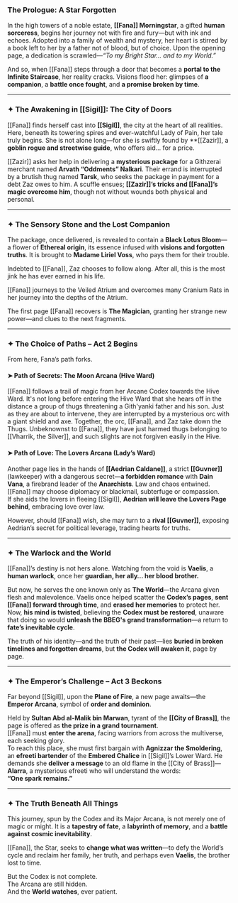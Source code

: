 ###  **The Prologue: A Star Forgotten**

In the high towers of a noble estate, **[[Fana]] Morningstar**, a gifted **human sorceress**, begins her journey not with fire and fury—but with ink and echoes. Adopted into a family of wealth and mystery, her heart is stirred by a book left to her by a father not of blood, but of choice. Upon the opening page, a dedication is scrawled—_“To my Bright Star… and to my World.”_  

And so, when [[Fana]] steps through a door that becomes a **portal to the Infinite Staircase**, her reality cracks. Visions flood her: glimpses of **a  companion**, a **battle once fought**, and **a promise broken by time**.

---

### ✦ **The Awakening in [[Sigil]]: The City of Doors**

[[Fana]] finds herself cast into **[[Sigil]]**, the city at the heart of all realities. Here, beneath its towering spires and ever-watchful Lady of Pain, her tale truly begins. She is not alone long—for she is swiftly found by **[[Zazir]], a **goblin rogue and streetwise guide**, who offers aid… for a price.

[[Zazir]] asks her help in delivering a **mysterious package** for a Githzerai merchant named **Arvath “Oddments” Nalkari**. Their errand is interrupted by a brutish thug named **Tarsk**, who seeks the package in payment for a debt Zaz owes to him. A scuffle ensues; **[[Zazir]]’s tricks and [[Fana]]’s magic overcome him**, though not without wounds both physical and personal.

---

### ✦ **The Sensory Stone and the Lost Companion**

The package, once delivered, is revealed to contain a **Black Lotus Bloom**—a flower of **Ethereal origin**, its essence infused with **visions and forgotten truths**. It is brought to **Madame Liriel Voss**, who pays them for their trouble.

Indebted to [[Fana]], Zaz chooses to follow along. After all, this is the most jink he has ever earned in his life.

[[Fana]] journeys to the Veiled Atrium and overcomes many Cranium Rats in her journey into the depths of the Atrium.

The first page [[Fana]] recovers is **The Magician**, granting her strange new power—and clues to the next fragments.

---

### ✦ **The Choice of Paths – Act 2 Begins**

From here, Fana’s path forks.

#### ➤ **Path of Secrets: The Moon Arcana (Hive Ward)**

[[Fana]] follows a trail of magic from her Arcane Codex towards the Hive Ward. It's not long before entering the Hive Ward that she hears off in the distance a group of thugs threatening a Gith'yanki father and his son. Just as they are about to intervene, they are interrupted by a mysterious orc with a giant shield and axe. Together, the orc, [[Fana]], and Zaz take down the Thugs. Unbeknownst to [[Fana]], they have just harmed thugs belonging to [[Vharrik, the Silver]], and such slights are not forgiven easily in the Hive.

#### ➤ **Path of Love: The Lovers Arcana (Lady’s Ward)**

Another page lies in the hands of **[[Aedrian Caldane]]**, a strict **[[Guvner]]** (lawkeeper) with a dangerous secret—**a forbidden romance** with **Dain Vana**, a firebrand leader of the **Anarchists**. Law and chaos entwined.  
[[Fana]] may choose diplomacy or blackmail, subterfuge or compassion.  
If she aids the lovers in fleeing [[Sigil]], **Aedrian will leave the Lovers Page behind**, embracing love over law.

However, should [[Fana]] wish, she may turn to a **rival [[Guvner]]**, exposing Aedrian’s secret for political leverage, trading hearts for truths.

---

### ✦ **The Warlock and the World**

[[Fana]]’s destiny is not hers alone. Watching from the void is **Vaelis**, a **human warlock**, once her **guardian, her ally… her blood brother.**

But now, he serves the one known only as **The World**—the Arcana given flesh and malevolence. Vaelis once helped scatter the **Codex’s pages**, **sent [[Fana]] forward through time**, and **erased her memories** to protect her.  
Now, **his mind is twisted**, believing the **Codex must be restored**, unaware that doing so would **unleash the BBEG's grand transformation**—a return to **fate’s inevitable cycle**.

The truth of his identity—and the truth of their past—lies **buried in broken timelines and forgotten dreams**, but **the Codex will awaken it**, page by page.

---

### ✦ **The Emperor’s Challenge – Act 3 Beckons**

Far beyond [[Sigil]], upon the **Plane of Fire**, a new page awaits—the **Emperor Arcana**, symbol of **order and dominion**.

Held by **Sultan Abd al-Malik bin Marwan**, tyrant of the **[[City of Brass]]**, the page is offered as **the prize in a grand tournament**.  
[[Fana]] must **enter the arena**, facing warriors from across the multiverse, each seeking glory.  
To reach this place, she must first bargain with **Agnizzar the Smoldering**, an **efreeti bartender** of the **Embered Chalice** in [[Sigil]]’s Lower Ward. He demands she **deliver a message** to an old flame in the [[City of Brass]]—**Alarra**, a mysterious efreeti who will understand the words:  
**“One spark remains.”**

---

### ✦ **The Truth Beneath All Things**

This journey, spun by the Codex and its Major Arcana, is not merely one of magic or might. It is a **tapestry of fate**, a **labyrinth of memory**, and a **battle against cosmic inevitability**.

[[Fana]], the Star, seeks to **change what was written**—to defy the World’s cycle and reclaim her family, her truth, and perhaps even **Vaelis**, the brother lost to time.

But the Codex is not complete.  
The Arcana are still hidden.  
And the **World watches**, ever patient.